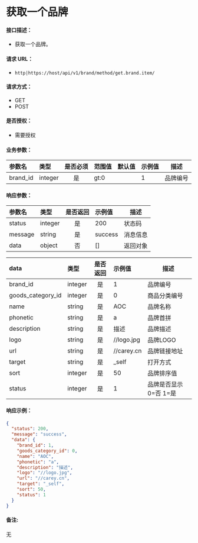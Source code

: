 # 获取一个品牌

#### 接口描述：
- 获取一个品牌。

#### 请求 URL：
- `http|https://host/api/v1/brand/method/get.brand.item/`

#### 请求方式：
- GET
- POST

#### 是否授权：
- 需要授权

#### 业务参数：
|参数名|类型|是否必须|范围值|默认值|示例值|描述|
|:----|:---|:---:|:-----|:-----|:-----|-----|
|brand_id |integer |是 |gt:0 | |1 |品牌编号 |

#### 响应参数：
|参数名|类型|是否返回|示例值|描述|
|:-----|:-----|:---:|:-----|-----|
|status |integer |是 |200 |状态码 |
|message |string |是 |success |消息信息 |
|data |object |否 |[] |返回对象 |

|data|类型|是否返回|示例值|描述|
|:-----|:-----|:---:|:-----|-----|
|brand_id |integer |是 |1 |品牌编号 |
|goods_category_id |integer |是 |0 |商品分类编号 |
|name |string |是 |AOC |品牌名称 |
|phonetic |string |是 |a |品牌首拼 |
|description |string |是 |描述 |品牌描述 |
|logo |string |是 |//logo.jpg |品牌LOGO |
|url |string |是 |//carey.cn |品牌链接地址 |
|target |string |是 |&#95;self |打开方式 |
|sort |integer |是 |50 |品牌排序值 |
|status |integer |是 |1 |品牌是否显示 0=否 1=是 |

#### 响应示例：
```json
{
  "status": 200,
  "message": "success",
  "data": {
    "brand_id": 1,
    "goods_category_id": 0,
    "name": "AOC",
    "phonetic": "a",
    "description": "描述",
    "logo": "//logo.jpg",
    "url": "//carey.cn",
    "target": "_self",
    "sort": 50,
    "status": 1
  }
}
```

#### 备注:
无